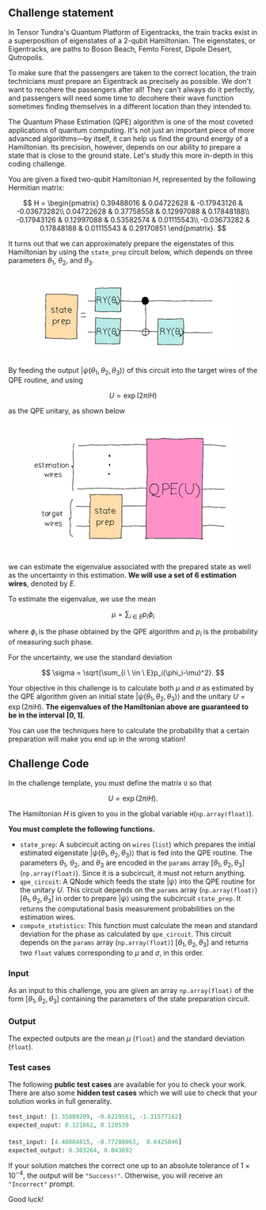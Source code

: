 ## Challenge statement

In Tensor Tundra's Quantum Platform of Eigentracks, the train tracks exist in a superposition of eigenstates of a 2-qubit Hamiltonian. The eigenstates, or Eigentracks, are paths to Boson Beach, Femto Forest, Dipole Desert, Qutropolis. 

To make sure that the passengers are taken to the correct location, the train technicians must prepare an Eigentrack as precisely as possible. We don't want to recohere the passengers after all! They can't always do it perfectly, and passengers will need some time to decohere their wave function sometimes finding themselves in a different location than they intended to. 

The Quantum Phase Estimation (QPE) algorithm is one of the most coveted applications of quantum computing. It's not just an important piece of more advanced algorithms—by itself, it can help us find the ground energy of a Hamiltonian. Its precision, however, depends on our ability to prepare a state that is close to the ground state. Let's study this more in-depth in this coding challenge.

You are given a fixed two-qubit Hamiltonian $H$, represented by the following Hermitian matrix:

$$
H = \begin{pmatrix}
0.39488016 &  0.04722628 & -0.17943126 & -0.03673282\\
0.04722628 & 0.37758558 & 0.12997088 & 0.17848188\\
-0.17943126 &  0.12997088 & 0.53582574 & 0.01115543\\
-0.03673282 & 0.17848188 & 0.01115543 & 0.29170851
\end{pmatrix}.
$$

It turns out that we can approximately prepare the eigenstates of this Hamiltonian by using the `state_prep` circuit below, which depends on three parameters $\theta_1$, $\theta_2$, and $\theta_3$. 

<p align="center">
<img src="./images/qpe_assess_1.png" width="400"/>
</p>

By feeding the output $\vert\psi(\theta_1, \theta_2, \theta_3)\rangle$ of this circuit into the target wires of the QPE routine, and using 

$$ U = \exp(2\pi i H)$$

as the QPE unitary, as shown below

<p align="center">
<img src="./images/qpe_assess_2.png" width="400"/>
</p>

we can estimate the eigenvalue associated with the prepared state as well as the uncertainty in this estimation. **We will use a set of 6 estimation wires**, denoted by $E$. 

To estimate the eigenvalue, we use the mean

$$
\mu = \sum_{i \ \in \ E}p_i\phi_i
$$

where $\phi_i$ is the phase obtained by the QPE algorithm and $p_i$ is the probability of measuring such phase.

For the uncertainty, we use the standard deviation

$$
\sigma = \sqrt{\sum_{i \ \in \ E}p_i(\phi_i-\mu)^2}.
$$


Your objective in this challenge is to calculate both $\mu$ and $\sigma$ as estimated by the QPE algorithm given an initial state $\vert \psi(\theta_1, \theta_2, \theta_3)\rangle$ and the unitary $U = \exp(2\pi i H)$. **The eigenvalues of the Hamiltonian above are guaranteed to be in the interval** $\mathbf{[0,1]}$. 

You can use the techniques here to calculate the probability that a certain preparation will make you end up in the wrong station!

## Challenge Code

In the challenge template, you must define the matrix `U` so that 

$$ U = \exp(2\pi i H).$$

The Hamiltonian $H$ is given to you in the global variable `H`(`np.array(float)`).

**You must complete the following functions.**

- `state_prep`: A subcircuit acting on `wires` (`list`) which prepares the initial estimated eigenstate $\vert \psi(\theta_1, \theta_2, \theta_3) \rangle$ that is fed into the QPE routine. The parameters $\theta_1,$ $\theta_2,$ and $\theta_3$ are encoded in the `params` array $[\theta_1, \theta_2, \theta_3]$ (`np.array(float)`). Since it is a subcircuit, it must not return anything.
- `qpe_circuit`: A QNode which feeds the state $\vert \psi \rangle$ into the QPE routine for the unitary $U$. This circuit depends on the `params` array (`np.array(float)`) $[\theta_1, \theta_2, \theta_3]$ in order to prepare $\vert \psi \rangle$ using the subcircuit `state_prep`. It returns the computational basis measurement probabilities on the estimation wires. 
- `compute_statistics`: This function must calculate the mean and standard deviation for the phase as calculated by `qpe_circuit`. This circuit depends on the `params` array (`np.array(float)`) $[\theta_1, \theta_2, \theta_3]$ and returns two `float` values corresponding to $\mu$ and $\sigma$, in this order.

### Input

As an input to this challenge, you are given an array `np.array(float)` of the form $[\theta_1, \theta_2, \theta_3]$ containing the parameters of the state preparation circuit.

### Output

The expected outputs are the mean $\mu$ (`float`) and the standard deviation (`float`).

### Test cases

The following **public test cases** are available for you to check your work. There are also some **hidden test cases** which we will use to check that your solution works in full generality.

```python
test_input: [1.35889209, -0.6219561, -1.31577162]
expected_ouput: 0.121662, 0.120539

test_input: [4.40084815, -0.77288063,  0.6425846]
expected_output: 0.303264, 0.043692
```

If your solution matches the correct one up to an absolute tolerance of $1\times 10^{-4}$, the output will be `"Success!"`. Otherwise, you will receive an `"Incorrect"` prompt.

Good luck!